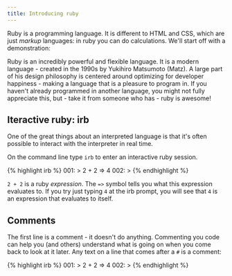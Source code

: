 ```yaml
---
title: Introducing ruby
---
```


Ruby is a programming language. It is different to HTML and CSS, which are just *markup* languages: in ruby you can do calculations. We'll start off with a demonstration: 

Ruby is an incredibly powerful and flexible language. It is a modern language - created in the 1990s by Yukihiro Matsumoto (Matz). A large part of his design philosophy is centered around optimizing for developer happiness - making a language that is a pleasure to program in. If you haven't already programmed in another language, you might not fully appreciate this, but - take it from someone who has - ruby is awesome!

## Iteractive ruby: irb

One of the great things about an interpreted language is that it's often possible to interact with the interpreter in real time.

On the command line type `irb` to enter an interactive ruby session.


{% highlight irb %}
001: > 2 + 2
 => 4 
002: > 
{% endhighlight %}

`2 + 2` is a ruby *expression*. The `=>` symbol tells you what this expression evaluates to. If you try just typing `4` at the irb prompt, you will see that `4` is an expression that evaluates to itself.



## Comments

The first line is a comment - it doesn't do anything. Commenting you code can help you (and others) understand what is going on when you come back to look at it later. Any text on a line that comes after a `#` is a comment:

{% highlight irb %}
001: > 2 + 2
 => 4 
002: > 
{% endhighlight %}

